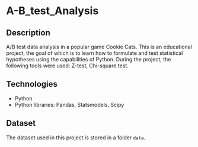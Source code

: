 # A-B_test_Analysis

## Description

A/B test data analysis in a popular game Cookie Cats. 
This is an educational project, the goal of which is to learn how to formulate and test statistical 
hypotheses using the capabilities of Python. During the project, the following tools were used: Z-test, Chi-square test.

## Technologies
- Python
- Python libraries: Pandas, Statsmodels, Scipy


## Dataset
The dataset used in this project is stored in a folder `data`.



